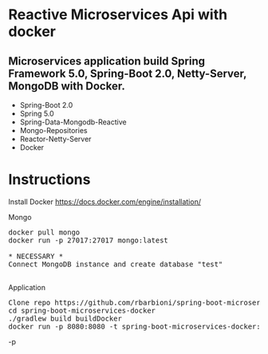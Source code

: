# Reactive Microservices Api with docker
## Microservices application build Spring Framework 5.0, Spring-Boot 2.0, Netty-Server, MongoDB with Docker.

- Spring-Boot 2.0
- Spring 5.0
- Spring-Data-Mongodb-Reactive
- Mongo-Repositories
- Reactor-Netty-Server
- Docker

# Instructions

Install Docker
https://docs.docker.com/engine/installation/

Mongo
<pre>
docker pull mongo
docker run -p 27017:27017 mongo:latest

* NECESSARY *
Connect MongoDB instance and create database "test"

</pre>

Application
<pre>
Clone repo https://github.com/rbarbioni/spring-boot-microservices-docker.git
cd spring-boot-microservices-docker
./gradlew build buildDocker
docker run -p 8080:8080 -t spring-boot-microservices-docker:1.0.0-SNAPSHOT
</pre>
-p